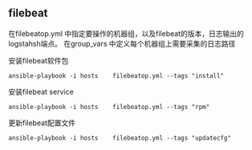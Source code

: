
## filebeat 

在filebeatop.yml 中指定要操作的机器组，以及filebeat的版本，日志输出的logstahsh端点。
在group_vars 中定义每个机器组上需要采集的日志路径

安装filebeat软件包
```shell
ansible-playbook -i hosts    filebeatop.yml --tags "install"
```

安装filebeat service
```shell
ansible-playbook -i hosts    filebeatop.yml --tags "rpm"
```

更新filebeat配置文件
```shell
ansible-playbook -i hosts    filebeatop.yml --tags "updatecfg"
```
